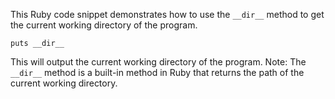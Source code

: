 This Ruby code snippet demonstrates how to use the `__dir__` method to get the current working directory of the program.
```
puts __dir__
```
This will output the current working directory of the program.
Note: The `__dir__` method is a built-in method in Ruby that returns the path of the current working directory.